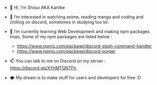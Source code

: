 - 👋 Hi, I’m Shisui AKA Kartike
- 👀 I’m interested in watching anime, reading manga and coding and chilling on discord, sometimes in studying too lol.
- 🌱 I’m currently learning Web Development and making npm packages lmao, Some of my npm packages are listed below :
    - https://www.npmjs.com/package/discord-slash-command-handler
    - https://www.npmjs.com/package/discord-purger
  
- 📫 You can talk to me on Discord on my server : https://discord.gg/XYnMTQNTFh.
- 🌩 My dream is to make stuff for users and developers for free :D
